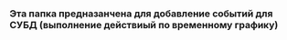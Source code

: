 ### Эта папка предназанчена для добавление событий для СУБД (выполнение действиый по временному графику)